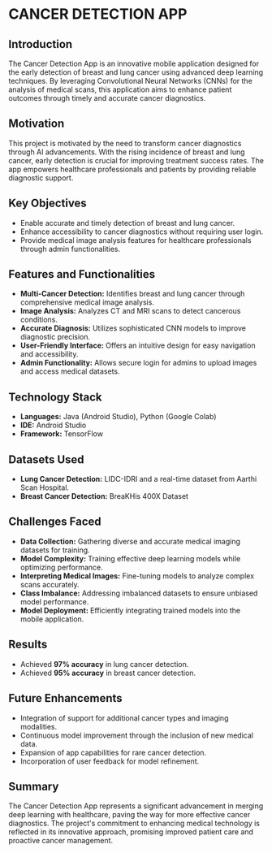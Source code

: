 # CANCER DETECTION APP

## Introduction
The Cancer Detection App is an innovative mobile application designed for the early detection of breast and lung cancer using advanced deep learning techniques. By leveraging Convolutional Neural Networks (CNNs) for the analysis of medical scans, this application aims to enhance patient outcomes through timely and accurate cancer diagnostics.

## Motivation
This project is motivated by the need to transform cancer diagnostics through AI advancements. With the rising incidence of breast and lung cancer, early detection is crucial for improving treatment success rates. The app empowers healthcare professionals and patients by providing reliable diagnostic support.

## Key Objectives
- Enable accurate and timely detection of breast and lung cancer.
- Enhance accessibility to cancer diagnostics without requiring user login.
- Provide medical image analysis features for healthcare professionals through admin functionalities.

## Features and Functionalities
- **Multi-Cancer Detection:** Identifies breast and lung cancer through comprehensive medical image analysis.
- **Image Analysis:** Analyzes CT and MRI scans to detect cancerous conditions.
- **Accurate Diagnosis:** Utilizes sophisticated CNN models to improve diagnostic precision.
- **User-Friendly Interface:** Offers an intuitive design for easy navigation and accessibility.
- **Admin Functionality:** Allows secure login for admins to upload images and access medical datasets.

## Technology Stack
- **Languages:** Java (Android Studio), Python (Google Colab)
- **IDE:** Android Studio
- **Framework:** TensorFlow

## Datasets Used
- **Lung Cancer Detection:** LIDC-IDRI and a real-time dataset from Aarthi Scan Hospital.
- **Breast Cancer Detection:** BreaKHis 400X Dataset

## Challenges Faced
- **Data Collection:** Gathering diverse and accurate medical imaging datasets for training.
- **Model Complexity:** Training effective deep learning models while optimizing performance.
- **Interpreting Medical Images:** Fine-tuning models to analyze complex scans accurately.
- **Class Imbalance:** Addressing imbalanced datasets to ensure unbiased model performance.
- **Model Deployment:** Efficiently integrating trained models into the mobile application.

## Results
- Achieved **97% accuracy** in lung cancer detection.
- Achieved **95% accuracy** in breast cancer detection.

## Future Enhancements
- Integration of support for additional cancer types and imaging modalities.
- Continuous model improvement through the inclusion of new medical data.
- Expansion of app capabilities for rare cancer detection.
- Incorporation of user feedback for model refinement.

## Summary
The Cancer Detection App represents a significant advancement in merging deep learning with healthcare, paving the way for more effective cancer diagnostics. The project's commitment to enhancing medical technology is reflected in its innovative approach, promising improved patient care and proactive cancer management.
